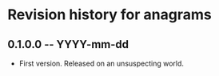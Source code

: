 # Revision history for anagrams

## 0.1.0.0 -- YYYY-mm-dd

* First version. Released on an unsuspecting world.

